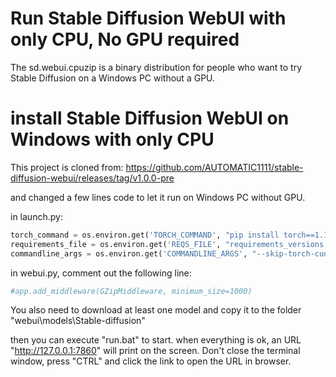 # Run Stable Diffusion WebUI with only CPU, No GPU required

The sd.webui.cpuzip is a binary distribution for people who want to try Stable Diffusion on a Windows PC without a GPU.

# install Stable Diffusion WebUI on Windows with only CPU

 This project is cloned from:
 https://github.com/AUTOMATIC1111/stable-diffusion-webui/releases/tag/v1.0.0-pre

 and changed a few lines code to let it run on Windows PC without GPU.

in launch.py:
```python
torch_command = os.environ.get('TORCH_COMMAND', "pip install torch==1.13.1  torchvision==0.14.1  --index-url https://download.pytorch.org/whl/cpu")
requirements_file = os.environ.get('REQS_FILE', "requirements_versions.txt")
commandline_args = os.environ.get('COMMANDLINE_ARGS', "--skip-torch-cuda-test  --disable-nan-check  --no-half --precision full --use-cpu all")
```
in webui.py, comment out the following line:
```python
#app.add_middleware(GZipMiddleware, minimum_size=1000)
``` 


You also need to download at least one model and copy it to the folder "webui\models\Stable-diffusion"

then you can execute "run.bat" to start.
when everything is ok, an URL "http://127.0.0.1:7860" will print on the screen. Don't close the terminal window, press "CTRL" and click the link to open the URL in browser.

